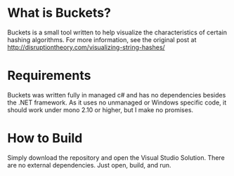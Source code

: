 What is Buckets?
=======

Buckets is a small tool written to help visualize the characteristics of certain hashing algorithms.
For more information, see the original post at http://disruptiontheory.com/visualizing-string-hashes/

Requirements
============

Buckets was written fully in managed c# and has no dependencies besides the .NET framework. 
As it uses no unmanaged or Windows specific code, it should work under mono 2.10 or higher, but I make no promises. 

How to Build
============
Simply download the repository and open the Visual Studio Solution. There are no external dependencies. Just open, build, and run.


